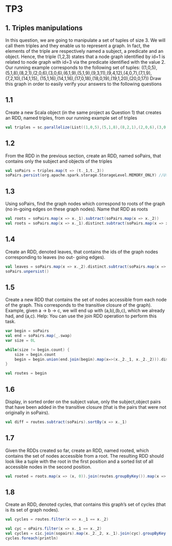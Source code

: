 # TP3

## 1. Triples manipulations

In this question, we are going to manipulate a set of tuples of size 3. We will call them triples and they enable
us to represent a graph. In fact, the elements of the triple are respectively named a subject, a predicate and
an object. Hence, the triple (1,2,3) states that a node graph identified by id=1 is related to node graph with
id=3 via the predicate identified with the value 2.
Our running example corresponds to the following set of tuples:
((1,0,5),(5,1,8),(8,2,1),(2,0,6),(3,0,6),(6,1,9),(5,1,9),(9,3,11),(9,4,12),(4,0,7),(7,1,9),(7,2,10),(14,1,15),
(15,1,16),(14,1,16),(17,0,18),(18,0,19),(19,1,20),(20,0,17))
Draw this graph in order to easily verify your answers to the following questions

## 1.1 
Create a new Scala object (in the same project as Question 1) that creates an RDD, named triples, from
our running example set of triples

```scala
val triples = sc.parallelize(List((1,0,5),(5,1,8),(8,2,1),(2,0,6),(3,0,6),(6,1,9),(5,1,9),(9,3,11),(9,4,12),(4,0,7),(7,1,9),(7,2,10),(14,1,15),(15,1,16),(14,1,16),(17,0,18),(18,0,19),(19,1,20),(20,0,17)))
```

## 1.2
From the RDD in the previous section, create an RDD, named soPairs, that contains only the subject and
objects of the triples

```scala
val soPairs = triples.map(t => (t._1,t._3))
soPairs.persist(org.apache.spark.storage.StorageLevel.MEMORY_ONLY) //Utilisé plusieurs fois -> le faire persister en mémoire
```

## 1.3
Using soPairs, find the graph nodes which correspond to roots of the graph (no in-going edges on these graph
nodes). Name that RDD as roots

```scala
val roots = soPairs.map(x => x._1).subtract(soPairs.map(x => x._2))
val roots = soPairs.map(x => x._1).distinct.subtract(soPairs.map(x => x._2))
```

## 1.4
Create an RDD, denoted leaves, that contains the ids of the graph nodes corresponding to leaves (no out-
going edges).

```scala
val leaves = soPairs.map(x => x._2).distinct.subtract(soPairs.map(x => x._1))
soPairs.unpersist()
```

## 1.5
Create a new RDD that contains the set of nodes accessible from each node of the graph. This corresponds
to the transitive closure of the graph). Example, given a → b → c, we will end up with (a,b),(b,c), which
we already had, and (a,c). Help: You can use the join RDD operation to perform this task.

```scala
var begin = soPairs
val end = soPairs.map(_.swap)
var size = 0L

while(size != begin.count) {
    size = begin.count
    begin = begin.union(end.join(begin).map(x=>(x._2._1, x._2._2))).distinct
}

val routes = begin
```

## 1.6
Display, in sorted order on the subject value, only the subject,object pairs that have been added in the transitive closure (that is the pairs that were not originally in soPairs).

```scala
val diff = routes.subtract(soPairs).sortBy(x => x._1)
```

##  1.7
Given the RDDs created so far, create an RDD, named rooted, which contains the set of nodes accessible from a root. The resulting RDD should look like a tuple with the root in the first position and a sorted list of all accessible nodes in the second position.

```scala
val rooted = roots.map(x => (x, 0)).join(routes.groupByKey()).map(x => (x._1, x._2._2.toList))
```

## 1.8
Create an RDD, denoted cycles, that contains this graph’s set of cycles (that is its set of graph nodes).

```scala
val cycles = routes.filter(x => x._1 == x._2)

val cyc = oPairs.filter(x => x._1 == x._2)
val cycles = cic.join(sopairs).map(x._2._2, x._1).join(cyc).groupByKey().map(x=> x._2.map(y=>y._1)).distinct
cycles.foreach(println)
```